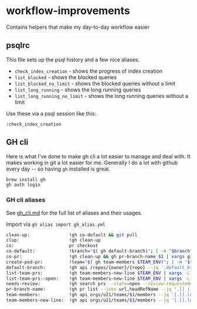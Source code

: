 # workflow-improvements

Contains helpers that make my day-to-day workflow easier

## psqlrc

This file sets up the psql history and a few nice aliases. 

* `check_index_creation` - shows the progress of index creation
* `list_blocked` - shows the blocked queries
* `list_blocked_no_limit` - shows the blocked queries without a limit
* `list_long_running` - shows the long running queries
* `list_long_running_no_limit` - shows the long running queries without a limit

Use these via a psql session like this:

```psql
:check_index_creation
```


## GH cli

Here is what I've done to make gh cli a lot easier to manage and deal with. It makes working in git a lot
easier for me.  Generally I do a lot with github every day -- so having `gh` installed is great.

```bash
brew install gh
gh auth login
```

### GH cli aliases

See [gh_cli.md](gh_cli.md) for the full list of aliases and their usages.

Import via `gh alias import gh_alias.yml`

```sh
clean-up:               !gh co-default && git pull
clup:                   !gh clean-up
co:                     pr checkout
co-default:             !branch="$( gh default-branch)"; [ -n "$branch" ] &&  git checkout $branch
co-pr:                  !gh clean-up && gh pr-branch-name $1 | xargs git checkout
create-pod-pr:          !team="$( gh team-members $TEAM_ENV)"; [ -n "$team" ] &&  gh pr create -r "$team" -r "$ORG/$TEAM_ENV"
default-branch:         !gh api /repos/{owner}/{repo} --jq '.default_branch'
list-team-prs:          !gh team-members-new-line $TEAM_ENV | xargs -L1 -I {} gh search prs --state=open --review-requested=@me --json url --author {} --jq ".[].url"
list-team-prs--open:    !gh team-members-new-line $TEAM_ENV | xargs -L1 -I {} gh search prs --state=open --json url --author {} --jq ".[].url"
needs-review:           !gh search prs --state=open --review-requested=@me --sort created --json url --jq ".[].url"
pr-branch-name:         !gh pr list --json url,headRefName --jq ".[] | select(.url == \"$1\") | .headRefName"
team-members:           !gh api orgs/u21/teams/$1/members --jq '[.[].login] | join(",")'
team-members-new-line:  !gh api orgs/u21/teams/$1/members --jq '[.[].login] | join("\n")'
```
